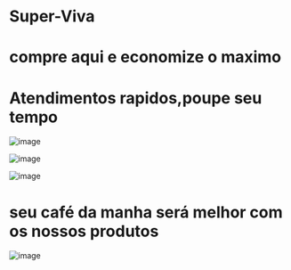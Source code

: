# Super-Viva

# compre aqui e economize o maximo 

# Atendimentos rapidos,poupe seu tempo


![image](https://github.com/user-attachments/assets/18e58c60-6be5-499e-be6a-f065001539fe)

![image](https://github.com/user-attachments/assets/51d5682f-416f-49b9-b8b8-e935938bfc33)


![image](https://github.com/user-attachments/assets/ecdede5a-d089-4cbb-875e-6e2d7256128f)
# seu café da manha será melhor com os nossos produtos

![image](https://github.com/user-attachments/assets/1c9049b0-b9eb-498e-b368-5832088388ed)
